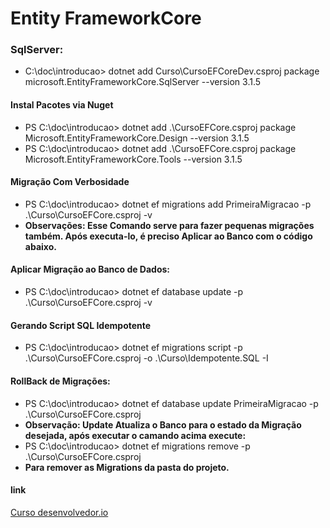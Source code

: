 # Entity FrameworkCore

### SqlServer:

* C:\doc\introducao> dotnet add Curso\CursoEFCoreDev.csproj package microsoft.EntityFrameworkCore.SqlServer --version 3.1.5

#### Instal Pacotes via Nuget
* PS C:\doc\introducao> dotnet add .\CursoEFCore.csproj package Microsoft.EntityFrameworkCore.Design --version 3.1.5
* PS C:\doc\introducao> dotnet add .\CursoEFCore.csproj package Microsoft.EntityFrameworkCore.Tools --version 3.1.5

####  Migração Com Verbosidade

* PS C:\doc\introducao> dotnet ef migrations add PrimeiraMigracao -p .\Curso\CursoEFCore.csproj -v   
* **Observações: Esse Comando serve para fazer pequenas migrações também. Após executa-lo, 
é preciso Aplicar ao Banco com o código abaixo.**

#### Aplicar Migração ao Banco de Dados:

* PS C:\doc\introducao> dotnet ef database update -p .\Curso\CursoEFCore.csproj -v

#### Gerando Script SQL Idempotente

* PS C:\doc\introducao> dotnet ef migrations script -p .\Curso\CursoEFCore.csproj -o .\Curso\Idempotente.SQL -I

#### RollBack de Migrações:

* PS C:\doc\introducao> dotnet ef database update PrimeiraMigracao -p .\Curso\CursoEFCore.csproj
* **Observação: Update Atualiza o Banco para o estado da Migração desejada, após executar o camando acima execute:**
* PS C:\doc\introducao> dotnet ef migrations remove -p .\Curso\CursoEFCore.csproj
* **Para remover as Migrations da pasta do projeto.**


#### link
[Curso desenvolvedor.io](www.desenvolvedor.io)
